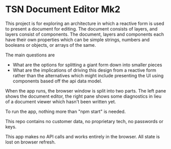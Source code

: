 # TSN Document Editor Mk2

This project is for exploring an architecture in which a reactive form is used to present a document for editing. The document
consists of layers, and layers consist of components. The document, layers and components each have their own properties which
can be simple strings, numbers and booleans or objects, or arrays of the same.

The main questions are

- What are the options for splitting a giant form down into smaller pieces
- What are the implications of driving this design from a reactive form rather than the alternatives which might include presenting the UI using components based off the api data model.

When the app runs, the browser window is split into two parts. The left pane shows the document editor, the right pane shows some diagnostics in lieu of a document viewer which hasn't been written yet.

To run the app, nothing more than "npm start" is needed.

This repo contains no customer data, no proprietary tech, no passwords or keys.

This app makes no API calls and works entirely in the browser. All state is lost on browser refresh.
